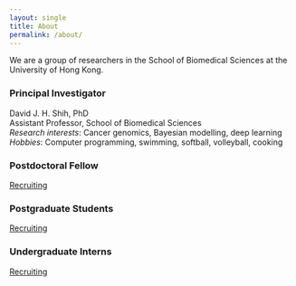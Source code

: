 ```yaml
---
layout: single
title: About
permalink: /about/
---
```


We are a group of researchers in the School of Biomedical Sciences 
at the University of Hong Kong.

### Principal Investigator

David J. H. Shih, PhD  
Assistant Professor, School of Biomedical Sciences  
*Research interests*: Cancer genomics, Bayesian modelling, deep learning  
*Hobbies*: Computer programming, swimming, softball, volleyball, cooking  

### Postdoctoral Fellow

[Recruiting](/join/postdoc/)

### Postgraduate Students

[Recruiting](/join/postgrad/)

### Undergraduate Interns

[Recruiting](/join/undergrad/)

